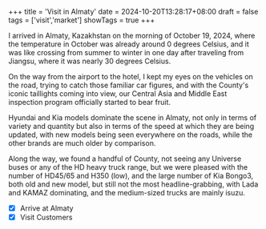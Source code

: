 +++
title = 'Visit in Almaty'
date = 2024-10-20T13:28:17+08:00
draft = false
tags = ['visit','market']
showTags = true
+++

I arrived in Almaty, Kazakhstan on the morning of October 19, 2024, where the temperature in October was already around 0 degrees Celsius, and it was like crossing from summer to winter in one day after traveling from Jiangsu, where it was nearly 30 degrees Celsius.


On the way from the airport to the hotel, I kept my eyes on the vehicles on the road, trying to catch those familiar car figures, and with the County's iconic taillights coming into view, our Central Asia and Middle East inspection program officially started to bear fruit.

Hyundai and Kia models dominate the scene in Almaty, not only in terms of variety and quantity but also in terms of the speed at which they are being updated, with new models being seen everywhere on the roads, while the other brands are much older by comparison.

Along the way, we found a handful of County, not seeing any Universe buses or any of the HD heavy truck range, but we were pleased with the number of HD45/65 and H350 (low), and the large number of Kia Bongo3, both old and new model, but still not the most headline-grabbing, with Lada and KAMAZ dominating, and the medium-sized trucks are mainly isuzu.

- [x] Arrive at Almaty
- [x] Visit Customers